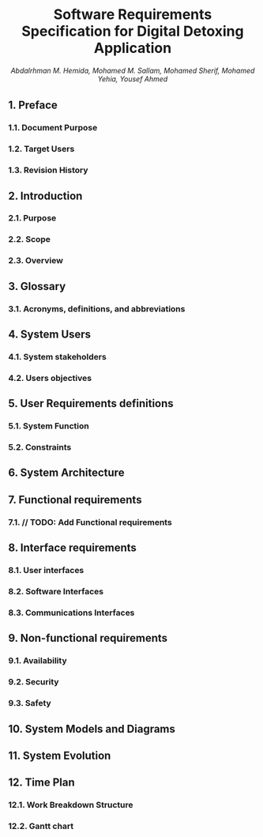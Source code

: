 <style type="text/css">
body {
    counter-reset: h2
}

h2 {
    counter-reset: h3
}

h3 {
    counter-reset: h4
}

h4 {
    counter-reset: h5
}

h2:before {
    counter-increment: h2;
    content: counter(h2) ". "
}

h3:before {
    counter-increment: h3;
    content: counter(h2) "." counter(h3) ". "
}

h4:before {
    counter-increment: h4;
    content: counter(h2) "." counter(h3) "." counter(h4) ". "
}

h5:before {
    counter-increment: h5;
    content: counter(h2) "." counter(h3) "." counter(h4) "." counter(h5) ". "
}
</style>

# <center>Software Requirements Specification for Digital Detoxing Application</center>
###### <center>Abdalrhman M. Hemida, Mohamed M. Sallam, Mohamed Sherif, Mohamed Yehia, Yousef Ahmed</center>


## Preface
### Document Purpose
### Target Users 
### Revision History
## Introduction
### Purpose
### Scope  
### Overview  
## Glossary  
### Acronyms, definitions, and abbreviations 
## System Users
### System stakeholders
### Users objectives 
## User Requirements definitions
### System Function
### Constraints 
## System Architecture
## Functional requirements
### // TODO: Add Functional requirements
## Interface requirements  
### User interfaces
### Software Interfaces
### Communications Interfaces 
## Non-functional requirements 
### Availability
### Security
### Safety
## System Models and Diagrams 
## System Evolution
## Time Plan
### Work Breakdown Structure  
### Gantt chart  